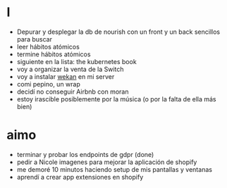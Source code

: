 # I
- Depurar y desplegar la db de nourish con un front y un back sencillos para buscar
- leer hábitos atómicos
- termine hábitos atómicos
- siguiente en la lista: the kubernetes book
- voy a organizar la venta de la Switch 
- voy a instalar [wekan](https://github.com/wekan/wekan) en mi server
- comi pepino, un wrap
- decidí no conseguir Airbnb con moran
- estoy irascible posiblemente por la música (o por la falta de ella más bien)

# aimo
- terminar y probar los endpoints de gdpr (done)
- pedir a Nicole imagenes para mejorar la aplicación de shopify  
- me demoré 10 minutos haciendo setup de mis pantallas y ventanas 
- aprendí a crear app extensiones en shopify 